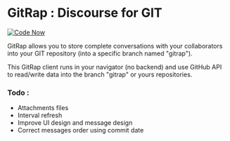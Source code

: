 GitRap : Discourse for GIT
======

[![Code Now](https://friendco.de/widgets/image/codenow?url=https%3A%2F%2Fgithub.com%2FSamyPesse%2Fgitrap.git)](https://friendco.de/widgets/url/codenow?url=https%3A%2F%2Fgithub.com%2FSamyPesse%2Fgitrap.git)

GitRap allows you to store complete conversations with your collaborators into your GIT repository (into a specific branch named "gitrap").

This GitRap client runs in your navigator (no backend) and use GitHub API to read/write data into the branch "gitrap" or yours repositories.

### Todo :

* Attachments files
* Interval refresh
* Improve UI design and message design
* Correct messages order using commit date


